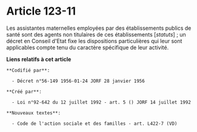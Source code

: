 # Article 123-11

Les assistantes maternelles employées par des établissements publics de santé sont des agents non titulaires de ces
établissements [*statuts*] ; un décret en Conseil d'Etat fixe les dispositions particulières qui leur sont applicables compte
tenu du caractère spécifique de leur activité.

**Liens relatifs à cet article**

	**Codifié par**:

	  - Décret n°56-149 1956-01-24 JORF 28 janvier 1956

	**Créé par**:

	  - Loi n°92-642 du 12 juillet 1992 - art. 5 () JORF 14 juillet 1992

	**Nouveaux textes**:

	  - Code de l'action sociale et des familles - art. L422-7 (VD)
